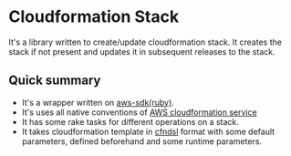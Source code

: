 # Cloudformation Stack #

It's a library written to create/update cloudformation stack. It creates the stack if not present and updates it in subsequent releases to the stack.  

## Quick summary ##
* It's a wrapper written on [aws-sdk(ruby)](http://docs.aws.amazon.com/sdkforruby/api/Aws/CloudFormation.html).
* It's uses all native conventions of [AWS cloudformation service](https://aws.amazon.com/cloudformation/)
* It has some rake tasks for different operations on a stack.
* It takes cloudformation template in [cfndsl](https://github.com/stevenjack/cfndsl) format with some default parameters, defined beforehand and some runtime parameters.

